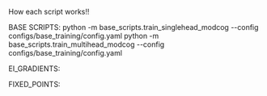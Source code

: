 
How each script works!!

BASE SCRIPTS: 
python -m base_scripts.train_singlehead_modcog --config configs/base_training/config.yaml
python -m base_scripts.train_multihead_modcog --config configs/base_training/config.yaml

EI_GRADIENTS: 



FIXED_POINTS: 

